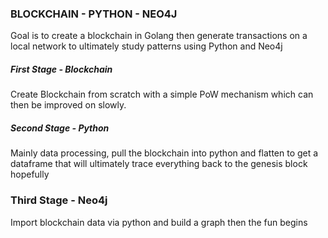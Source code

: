 ### BLOCKCHAIN - PYTHON - NEO4J 
Goal is to create a blockchain in Golang then generate transactions on a local network to ultimately study patterns using Python and Neo4j 

##### First Stage - Blockchain 
Create Blockchain from scratch with a simple PoW mechanism which can then be improved on slowly.


##### Second Stage - Python 
Mainly data processing, pull the blockchain into python and flatten to get a dataframe that will ultimately trace everything back to the genesis block hopefully 

### Third Stage - Neo4j 

Import blockchain data via python and build a graph then the fun begins 


